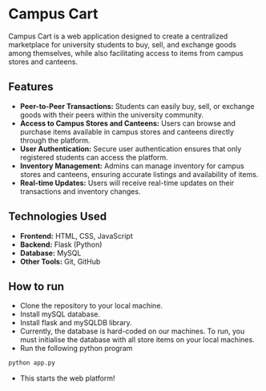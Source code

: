 # Campus Cart

Campus Cart is a web application designed to create a centralized marketplace for university students to buy, sell, and exchange goods among themselves, while also facilitating access to items from campus stores and canteens. 

## Features

- **Peer-to-Peer Transactions:** Students can easily buy, sell, or exchange goods with their peers within the university community.
- **Access to Campus Stores and Canteens:** Users can browse and purchase items available in campus stores and canteens directly through the platform.
- **User Authentication:** Secure user authentication ensures that only registered students can access the platform.
- **Inventory Management:** Admins can manage inventory for campus stores and canteens, ensuring accurate listings and availability of items.
- **Real-time Updates:** Users will receive real-time updates on their transactions and inventory changes.

## Technologies Used

- **Frontend:** HTML, CSS, JavaScript
- **Backend:** Flask (Python)
- **Database:** MySQL
- **Other Tools:** Git, GitHub

## How to run
- Clone the repository to your local machine.
- Install mySQL database.
- Install flask and mySQLDB library.
- Currently, the database is hard-coded on our machines. To run, you must initialise the database with all store items on your local machines.
- Run the following python program
```python
python app.py
```
- This starts the web platform!